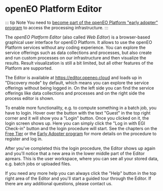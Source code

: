 # openEO Platform Editor

::: tip Note
You need to [become part of the openEO Platform "early adopter" program](https://openeo.cloud/#adopters) to access the processing infrastructure.
:::

The *openEO Platform Editor* (also called *Web Editor*) is a browser-based graphical user interface for openEO Platform. It allows to use the openEO Platform services without any coding experience. You can explore the service offerings such as data collections and processes, but also create and run custom processes on our infrastructure and then visualize the results. Result visualization is still a bit limited, but all other features of the Platform are supported.

The Editor is available at <https://editor.openeo.cloud> and loads up in "Discovery mode" by default, which means you can explore the service offerings without being logged in. On the left side you can find the service offerings like data collections and processes and on the right side the process editor is shown.

To enable more functionality, e.g. to compute something in a batch job, you have to login. Hover over the button with the text "Guest" in the top right corner and it will show you a "Login" button. Once you clicked on it, the login screen shows up. Here you can simply click the "Log in with EGI Check-in" button and the login procedure will start. See the chapters on the [Free Tier](../../join/free_tier.md) or the [Early Adopter program](../../join/early_adopter.md) for more details on the procedure to register and log in.

After you've completed this the login procedure, the Editor shows up again and you'll notice that a new area in the lower middle part of the Editor aprears. This is the user workspace, where you can see all your stored data, e.g. batch jobs or uploaded files.

If you need any more help you can always click the "Help" button in the top right area of the Editor and you'll start a guided tour through the Editor. If there are any additional questions, please contact us.
